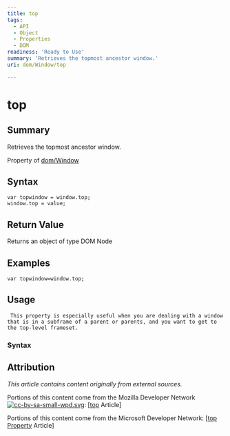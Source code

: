 ```yaml
---
title: top
tags:
  - API
  - Object
  - Properties
  - DOM
readiness: 'Ready to Use'
summary: 'Retrieves the topmost ancestor window.'
uri: dom/Window/top

---
```

# top

## Summary

Retrieves the topmost ancestor window.

<span data-meta="applies_to" data-type="key">Property of <span data-type="value">[dom/Window](/dom/Window)</span></span>

## Syntax

``` {.js}
var topwindow = window.top;
window.top = value;
```

## Return Value

<span data-meta="return" data-type="key">Returns an object of type <span data-type="value">DOM Node</span></span>

## Examples

``` {.js}
var topwindow=window.top;
```

## Usage

     This property is especially useful when you are dealing with a window that is in a subframe of a parent or parents, and you want to get to the top-level frameset.

### Syntax

## Attribution

*This article contains content originally from external sources.*

Portions of this content come from the Mozilla Developer Network [![cc-by-sa-small-wpd.svg](/assets/thumb/8/8c/cc-by-sa-small-wpd.svg/120px-cc-by-sa-small-wpd.svg.png)](http://creativecommons.org/licenses/by-sa/3.0/us/): [[top](https://developer.mozilla.org/en-US/docs/Web/API/window.top) Article]

Portions of this content come from the Microsoft Developer Network: [[top Property](http://msdn.microsoft.com/en-us/library/ie/ms534687(v=vs.85).aspx) Article]

